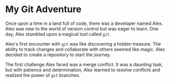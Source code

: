 # My Git Adventure

Once upon a time in a land full of code, there was a developer named Alex. Alex was new to the world of version control but was eager to learn. One day, Alex stumbled upon a magical tool called `git`.


 Alex's first encounter with `git` was like discovering a hidden treasure. The ability to track changes and collaborate with others seemed like magic. Alex decided to create a repository to start the journey.


 The first challenge Alex faced was a merge conflict. It was a daunting task, but with patience and determination, Alex learned to resolve conflicts and realized the power of `git` branches.
